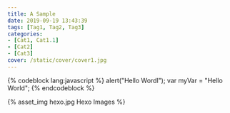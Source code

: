 ```yaml
---
title: A Sample
date: 2019-09-19 13:43:39
tags: [Tag1, Tag2, Tag3]
categories:
- [Cat1, Cat1.1]
- [Cat2]
- [Cat3]
cover: /static/cover/cover1.jpg
---
```



{% codeblock lang:javascript %}
   alert("Hello Wordl");
   var myVar = "Hello World";
{% endcodeblock %}

{% asset_img hexo.jpg Hexo Images %}